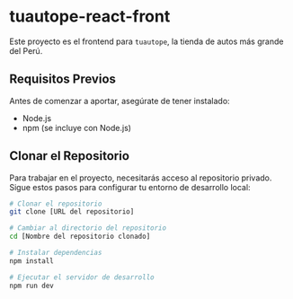 
# tuautope-react-front

Este proyecto es el frontend para `tuautope`, la tienda de autos más grande del Perú.

## Requisitos Previos

Antes de comenzar a aportar, asegúrate de tener instalado:
- Node.js
- npm (se incluye con Node.js)

## Clonar el Repositorio

Para trabajar en el proyecto, necesitarás acceso al repositorio privado. Sigue estos pasos para configurar tu entorno de desarrollo local:

```bash
# Clonar el repositorio
git clone [URL del repositorio]

# Cambiar al directorio del repositorio
cd [Nombre del repositorio clonado]

# Instalar dependencias
npm install

# Ejecutar el servidor de desarrollo
npm run dev
